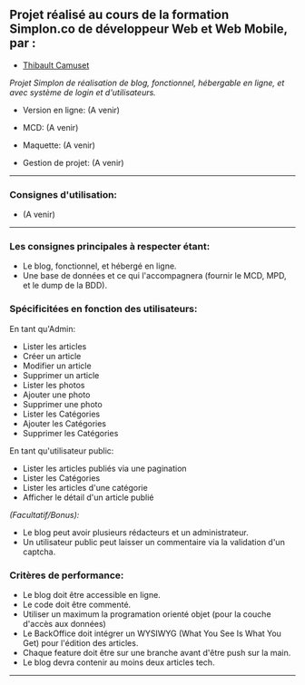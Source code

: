 ## Projet réalisé au cours de la formation Simplon.co de développeur Web et Web Mobile, par :

- [Thibault Camuset](https://github.com/Thibault-Camuset)

*Projet Simplon de réalisation de blog, fonctionnel, hébergable en ligne, et avec système de login et d'utilisateurs.*


- Version en ligne: (A venir)

- MCD: (A venir)

- Maquette: (A venir)

- Gestion de projet: (A venir)

---

### Consignes d'utilisation:

- (A venir)

---

### Les consignes principales à respecter étant:

- Le blog, fonctionnel, et hébergé en ligne.
- Une base de données et ce qui l'accompagnera (fournir le MCD, MPD, et le dump de la BDD).



### Spécificitées en fonction des utilisateurs:

En tant qu'Admin:

- Lister les articles
- Créer un article
- Modifier un article
- Supprimer un article
- Lister les photos
- Ajouter une photo
- Supprimer une photo
- Lister les Catégories
- Ajouter les Catégories
- Supprimer les Catégories

En tant qu'utilisateur public:

- Lister les articles publiés via une pagination
- Lister les Catégories
- Lister les articles d'une catégorie
- Afficher le détail d'un article publié

*(Facultatif/Bonus):*
- Le blog peut avoir plusieurs rédacteurs et un administrateur.
- Un utilisateur public peut laisser un commentaire via la validation d'un captcha.

### Critères de performance:

- Le blog doit être accessible en ligne.
- Le code doit être commenté.
- Utiliser un maximum la programation orienté objet (pour la couche d'accès aux données)
- Le BackOffice doit intégrer un WYSIWYG (What You See Is What You Get) pour l'édition des articles.
- Chaque feature doit être sur une branche avant d'être push sur la main.
- Le blog devra contenir au moins deux articles tech.



---
